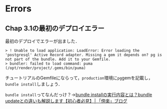 # Errors
## Chap 3.1の最初のデプロイエラー
最初のデプロイでエラーが出ました．

```
> ! Unable to load application: LoadError: Error loading the 'postgresql' Active Record adapter. Missing a gem it depends on? pg is not part of the bundle. Add it to your Gemfile.
> bundler: failed to load command: puma (/opt/render/project/.gems/bin/puma)
```

チュートリアルのGemfileにならって，`production`環境に`pg`gemを記載し，`bundle install`しましょう．

`bundle install`ってなんだっけ？→[bundle installの実行内容とは？bundle updateとの違いも解説します【初心者必見】│「傍楽」ブログ](https://hataworakuni.net/bundle-install-and-update)